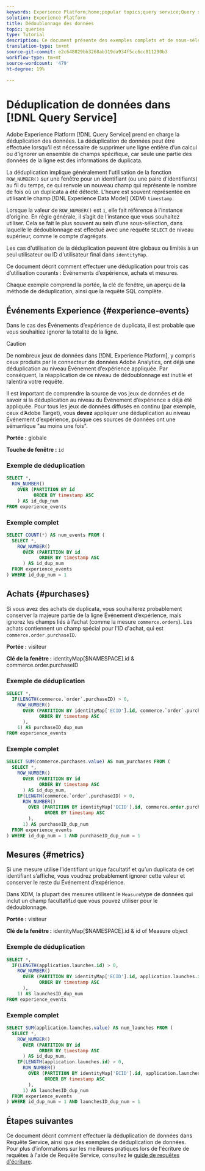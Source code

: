 ```yaml
---
keywords: Experience Platform;home;popular topics;query service;Query service;data deduplication;deduplication;
solution: Experience Platform
title: Dédoublonnage des données
topic: queries
type: Tutorial
description: Ce document présente des exemples complets et de sous-sélection de requêtes pour dédupliquer trois cas d’utilisation courants Événements d’expérience, achats et mesures.
translation-type: tm+mt
source-git-commit: e2c648829bb3268ab319da934f5cc6cc811290b3
workflow-type: tm+mt
source-wordcount: '479'
ht-degree: 19%

---
```



# Déduplication de données dans [!DNL Query Service]

Adobe Experience Platform [!DNL Query Service] prend en charge la déduplication des données. La déduplication de données peut être effectuée lorsqu’il est nécessaire de supprimer une ligne entière d’un calcul ou d’ignorer un ensemble de champs spécifique, car seule une partie des données de la ligne est des informations de duplicata.

La déduplication implique généralement l&#39;utilisation de la fonction `ROW_NUMBER()` sur une fenêtre pour un identifiant (ou une paire d&#39;identifiants) au fil du temps, ce qui renvoie un nouveau champ qui représente le nombre de fois où un duplicata a été détecté. L’heure est souvent représentée en utilisant le champ [!DNL Experience Data Model] (XDM) `timestamp`.

Lorsque la valeur de `ROW_NUMBER()` est `1`, elle fait référence à l’instance d’origine. En règle générale, il s’agit de l’instance que vous souhaitez utiliser. Cela se fait le plus souvent au sein d’une sous-sélection, dans laquelle le dédoublonnage est effectué avec une requête `SELECT` de niveau supérieur, comme le compte d’agrégats.

Les cas d&#39;utilisation de la déduplication peuvent être globaux ou limités à un seul utilisateur ou ID d&#39;utilisateur final dans `identityMap`.

Ce document décrit comment effectuer une déduplication pour trois cas d’utilisation courants : Événements d’expérience, achats et mesures.

Chaque exemple comprend la portée, la clé de fenêtre, un aperçu de la méthode de déduplication, ainsi que la requête SQL complète.

## Événements Experience {#experience-events}

Dans le cas des Événements d’expérience de duplicata, il est probable que vous souhaitiez ignorer la totalité de la ligne.

>[!CAUTION]
>
>De nombreux jeux de données dans [!DNL Experience Platform], y compris ceux produits par le connecteur de données Adobe Analytics, ont déjà une déduplication au niveau Événement d’expérience appliquée. Par conséquent, la réapplication de ce niveau de dédoublonnage est inutile et ralentira votre requête.
>
>Il est important de comprendre la source de vos jeux de données et de savoir si la déduplication au niveau du Événement d’expérience a déjà été appliquée. Pour tous les jeux de données diffusés en continu (par exemple, ceux d’Adobe Target), vous **devez** appliquer une déduplication au niveau Événement d’expérience, puisque ces sources de données ont une sémantique &quot;au moins une fois&quot;.

**Portée :** globale

**Touche de fenêtre :** `id`

### Exemple de déduplication

```sql
SELECT *,
  ROW_NUMBER()
    OVER (PARTITION BY id
          ORDER BY timestamp ASC
    ) AS id_dup_num
FROM experience_events
```

### Exemple complet

```sql
SELECT COUNT(*) AS num_events FROM (
  SELECT *,
    ROW_NUMBER()
      OVER (PARTITION BY id
            ORDER BY timestamp ASC
      ) AS id_dup_num
  FROM experience_events
) WHERE id_dup_num = 1
```

## Achats {#purchases}

Si vous avez des achats de duplicata, vous souhaiterez probablement conserver la majeure partie de la ligne Événement d’expérience, mais ignorez les champs liés à l’achat (comme la mesure `commerce.orders`). Les achats contiennent un champ spécial pour l&#39;ID d&#39;achat, qui est `commerce.order.purchaseID`.

**Portée :** visiteur

**Clé de la fenêtre :** identityMap[$NAMESPACE].id &amp; commerce.order.purchaseID

### Exemple de déduplication

```sql
SELECT *,
  IF(LENGTH(commerce.`order`.purchaseID) > 0,
    ROW_NUMBER()
      OVER (PARTITION BY identityMap['ECID'].id, commerce.`order`.purchaseID
            ORDER BY timestamp ASC
      ),
    1) AS purchaseID_dup_num
FROM experience_events
```

### Exemple complet

```sql
SELECT SUM(commerce.purchases.value) AS num_purchases FROM (
  SELECT *,
    ROW_NUMBER()
      OVER (PARTITION BY id
            ORDER BY timestamp ASC
      ) AS id_dup_num,
    IF(LENGTH(commerce.`order`.purchaseID) > 0,
      ROW_NUMBER()
        OVER (PARTITION BY identityMap['ECID'].id, commerce.order.purchaseID
              ORDER BY timestamp ASC
        ),
      1) AS purchaseID_dup_num
  FROM experience_events
) WHERE id_dup_num = 1 AND purchaseID_dup_num = 1
```

## Mesures {#metrics}

Si une mesure utilise l’identifiant unique facultatif et qu’un duplicata de cet identifiant s’affiche, vous voudrez probablement ignorer cette valeur et conserver le reste du Événement d’expérience.

Dans XDM, la plupart des mesures utilisent le `Measure`type de données qui inclut un champ facultatif`id` que vous pouvez utiliser pour le dédoublonnage.

**Portée :** visiteur

**Clé de la fenêtre :** identityMap[$NAMESPACE].id &amp; id of Measure object

### Exemple de déduplication

```sql
SELECT *,
  IF(LENGTH(application.launches.id) > 0,
    ROW_NUMBER()
      OVER (PARTITION BY identityMap['ECID'].id, application.launches.id
            ORDER BY timestamp ASC
      ),
    1) AS launchesID_dup_num
FROM experience_events
```

### Exemple complet

```sql
SELECT SUM(application.launches.value) AS num_launches FROM (
  SELECT *,
    ROW_NUMBER()
      OVER (PARTITION BY id
            ORDER BY timestamp ASC
      ) AS id_dup_num,
    IF(LENGTH(application.launches.id) > 0,
      ROW_NUMBER()
        OVER (PARTITION BY identityMap['ECID'].id, application.launches.id
              ORDER BY timestamp ASC
        ),
      1) AS launchesID_dup_num
  FROM experience_events
) WHERE id_dup_num = 1 AND launchesID_dup_num = 1
```

## Étapes suivantes

Ce document décrit comment effectuer la déduplication de données dans Requête Service, ainsi que des exemples de déduplication de données. Pour plus d&#39;informations sur les meilleures pratiques lors de l&#39;écriture de requêtes à l&#39;aide de Requête Service, consultez le [guide de requêtes d&#39;écriture](./writing-queries.md).